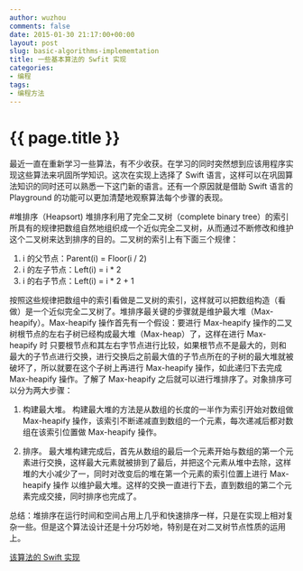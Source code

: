 ```yaml
---
author: wuzhou
comments: false
date: 2015-01-30 21:17:00+00:00
layout: post
slug: basic-algorithms-implememtation
title: 一些基本算法的 Swfit 实现
categories:
- 编程
tags:
- 编程方法
---
```


{{ page.title }}
================

最近一直在重新学习一些算法，有不少收获。在学习的同时突然想到应该用程序实现这些算法来巩固所学知识。这次在实现上选择了 Swift 语言，这样可以在巩固算法知识的同时还可以熟悉一下这门新的语言。还有一个原因就是借助 Swift 语言的 Playground 的功能可以更加清楚地观察算法每个步骤的表现。 

#堆排序（Heapsort)
堆排序利用了完全二叉树（complete binary tree）的索引所具有的规律把数组自然地组织成一个近似完全二叉树，从而通过不断修改和维护这个二叉树来达到排序的目的。二叉树的索引上有下面三个规律：

1. i 的父节点：Parent(i) = Floor(i / 2)
2. i 的左子节点：Left(i) = i * 2
3. i 的右子节点：Left(i) = i * 2 + 1

按照这些规律把数组中的索引看做是二叉树的索引，这样就可以把数组构造（看做）是一个近似完全二叉树了。堆排序最关键的步骤就是维护最大堆（Max-heapify）。Max-heapify 操作首先有一个假设：要进行 Max-heapify 操作的二叉树根节点的左右子树已经构成最大堆（Max-heap）了，这样在进行 Max-heapify 时 只要根节点和其左右字节点进行比较，如果根节点不是最大的，则和最大的子节点进行交换，进行交换后之前最大值的子节点所在的子树的最大堆就被破坏了，所以就要在这个子树上再进行 Max-heapify 操作，如此递归下去完成 Max-heapify 操作。了解了 Max-heapify 之后就可以进行堆排序了。对象排序可以分为两大步骤：

1. 构建最大堆。
	构建最大堆的方法是从数组的长度的一半作为索引开始对数组做 Max-heapify 操作，该索引不断递减直到数组的一个元素，每次递减后都对数组在该索引位置做 Max-heapify 操作。
	
2. 排序。
	最大堆构建完成后，首先从数组的最后一个元素开始与数组的第一个元素进行交换，这样最大元素就被排到了最后，并把这个元素从堆中去除，这样堆的大小减少了一，同时对改变后的堆在第一个元素的索引位置上进行 Max-heapify 操作 以维护最大堆。这样的交换一直进行下去，直到数组的第二个元素完成交接，同时排序也完成了。
	
总结：堆排序在运行时间和空间占用上几乎和快速排序一样，只是在实现上相对复杂一些。但是这个算法设计还是十分巧妙地，特别是在对二叉树节点性质的运用上。

[该算法的 Swift 实现](https://github.com/wuzhou/Basic-Algorithms-Swift/blob/master/Heapsort.playground/section-1.swift)




